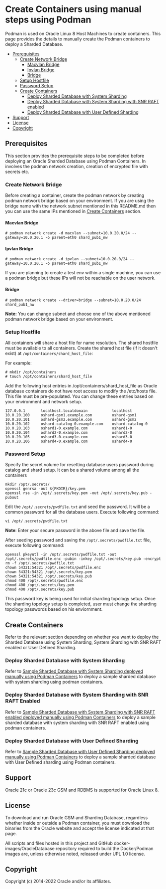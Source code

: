 # Create Containers using manual steps using Podman

Podman is used on Oracle Linux 8 Host Machines to create containers. This page provides the details to manually create the Podman containers to deploy a Sharded Database.

- [Prerequisites](#prerequisites)
  - [Create Network Bridge](#create-network-bridge)
    - [Macvlan Bridge](#macvlan-bridge)
    - [Ipvlan Bridge](#ipvlan-bridge)
    - [Bridge](#bridge)
  - [Setup Hostfile](#setup-hostfile)
  - [Password Setup](#password-setup)
  - [Create Containers](#create-containers)
    - [Deploy Sharded Database with System Sharding](#deploy-sharded-database-with-system-sharding)
    - [Deploy Sharded Database with System Sharding with SNR RAFT enabled](#deploy-sharded-database-with-user-defined-sharding-with-snr-raft-enabled)
    - [Deploy Sharded Database with User Defined Sharding](#deploy-sharded-database-with-user-defined-sharding)
- [Support](#support)
- [License](#license)
- [Copyright](#copyright)



## Prerequisites

This section provides the prerequisite steps to be completed before deploying an Oracle Sharded Database using Podman Containers. In involves the podman network creation, creation of encrypted file with secrets etc. 


### Create Network Bridge

Before creating a container, create the podman network by creating podman network bridge based on your environment. If you are using the bridge name with the network subnet mentioned in this README.md then you can use the same IPs mentioned in [Create Containers](#create-containers) section.

#### Macvlan Bridge

```
# podman network create -d macvlan --subnet=10.0.20.0/24 --gateway=10.0.20.1 -o parent=eth0 shard_pub1_nw
```

#### Ipvlan Bridge

```
# podman network create -d ipvlan --subnet=10.0.20.0/24 --gateway=10.0.20.1 -o parent=eth0 shard_pub1_nw
```

If you are planning to create a test env within a single machine, you can use a podman bridge but these IPs will not be reachable on the user network.

#### Bridge

```
# podman network create --driver=bridge --subnet=10.0.20.0/24 shard_pub1_nw
```

**Note:** You can change subnet and choose one of the above mentioned podman network bridge based on your environment.

### Setup Hostfile

All containers will share a host file for name resolution.  The shared hostfile must be available to all containers. Create the shared host file (if it doesn't exist) at `/opt/containers/shard_host_file`:

For example:

```
# mkdir /opt/containers
# touch /opt/containers/shard_host_file
```

Add the following host entries in /opt/containers/shard_host_file as Oracle database containers do not have root access to modify the /etc/hosts file. This file must be pre-populated. You can change these entries based on your environment and network setup.

```
127.0.0.1       localhost.localdomain           localhost
10.0.20.100     oshard-gsm1.example.com         oshard-gsm1
10.0.20.101     oshard-gsm2.example.com         oshard-gsm2
10.0.20.102     oshard-catalog-0.example.com    oshard-catalog-0
10.0.20.103     oshard1-0.example.com           oshard1-0
10.0.20.104     oshard2-0.example.com           oshard2-0
10.0.20.105     oshard3-0.example.com           oshard3-0
10.0.20.106     oshard4-0.example.com           oshard4-0
```

### Password Setup

Specify the secret volume for resetting database users password during catalog and shard setup. It can be a shared volume among all the containers

```
mkdir /opt/.secrets/
openssl genrsa -out ${PKDIR}/key.pem
openssl rsa -in /opt/.secrets/key.pem -out /opt/.secrets/key.pub -pubout
```

Edit the `/opt/.secrets/pwdfile.txt` and seed the password. It will be a common password for all the database users. Execute following command:

```
vi /opt/.secrets/pwdfile.txt
```

**Note**: Enter your secure password in the above file and save the file.

After seeding password and saving the `/opt/.secrets/pwdfile.txt` file, execute following command:

```
openssl pkeyutl -in /opt/.secrets/pwdfile.txt -out /opt/.secrets/pwdfile.enc -pubin -inkey /opt/.secrets/key.pub -encrypt
rm -f /opt/.secrets/pwdfile.txt
chown 54321:54321 /opt/.secrets/pwdfile.enc
chown 54321:54321 /opt/.secrets/key.pem
chown 54321:54321 /opt/.secrets/key.pub
chmod 400 /opt/.secrets/pwdfile.enc
chmod 400 /opt/.secrets/key.pem
chmod 400 /opt/.secrets/key.pub
```

This password key is being used for initial sharding topology setup. Once the sharding topology setup is completed, user must change the sharding topology passwords based on his enviornment.

## Create Containers

Refer to the relevant section depending on whether you want to deploy the Sharded Database using System Sharding, System Sharding with SNR RAFT enabled or User Defined Sharding.

### Deploy Sharded Database with System Sharding

Refer to [Sample Sharded Database with System Sharding deployed manually using Podman Containers](./podman-sharded-database-with-system-sharding.md) to deploy a sample sharded database with system sharding using podman containers.


### Deploy Sharded Database with System Sharding with SNR RAFT Enabled

Refer to [Sample Sharded Database with System Sharding with SNR RAFT enabled deployed manually using Podman Containers](./podman-sharded-database-with-system-sharding-with-snr-raft-enabled.md) to deploy a sample sharded database with system sharding with SNR RAFT enabled using podman containers.


### Deploy Sharded Database with User Defined Sharding

Refer to [Sample Sharded Database with User Defined Sharding deployed manually using Podman Containers](./podman-sharded-database-with-user-defined-sharding.md) to deploy a sample sharded database with User Defined sharding using Podman containers.


## Support

Oracle 21c or Oracle 23c GSM and RDBMS is supported for Oracle Linux 8.

## License

To download and run Oracle GSM and Sharding Database, regardless whether inside or outside a Podman container, you must download the binaries from the Oracle website and accept the license indicated at that page.

All scripts and files hosted in this project and GitHub docker-images/OracleDatabase repository required to build the Docker/Podman images are, unless otherwise noted, released under UPL 1.0 license.

## Copyright

Copyright (c) 2014-2022 Oracle and/or its affiliates.